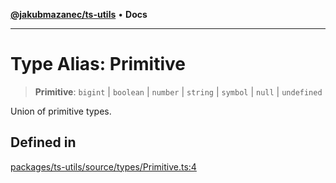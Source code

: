 [**@jakubmazanec/ts-utils**](../README.md) • **Docs**

---

# Type Alias: Primitive

> **Primitive**: `bigint` \| `boolean` \| `number` \| `string` \| `symbol` \| `null` \| `undefined`

Union of primitive types.

## Defined in

[packages/ts-utils/source/types/Primitive.ts:4](https://github.com/jakubmazanec/tools/blob/28bd44b020b25cf8f9b96b5a385bb7c918cf32ab/packages/ts-utils/source/types/Primitive.ts#L4)
